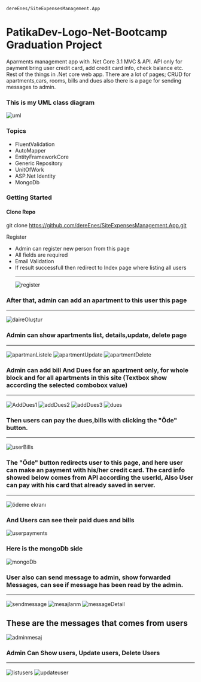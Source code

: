 ```
dereEnes/SiteExpensesManagement.App
```
# PatikaDev-Logo-Net-Bootcamp Graduation Project
Aparments management app with .Net Core 3.1 MVC & API. API only for payment bring user credit card, add credit card info, check balance etc. Rest of the things in .Net core web app. There are a lot of pages; CRUD for apartments,cars, rooms, bills and dues also there is a page for sending messages to admin.

### This is my UML class diagram
![uml](https://user-images.githubusercontent.com/78616137/164682631-64f86b6f-254d-4e90-ab0c-e1f0c65e5b8c.JPG)



### Topics
* FluentValidation
* AutoMapper
* EntityFrameworkCore
* Generic Repository
* UnitOfWork
* ASP.Net Identity
* MongoDb

### Getting Started
#### Clone Repo
git clone https://github.com/dereEnes/SiteExpensesManagement.App.git

Register
* Admin can register new person from this page
* All fields are required
* Email Validation
* If result successfull then redirect to Index page where listing all users <hr/>
![register](https://user-images.githubusercontent.com/78616137/164430655-2da36a91-ac1b-4403-96b8-ede8df80c98b.JPG)

### After that, admin can add an apartment to this user this page <hr/>
![daireOluştur](https://user-images.githubusercontent.com/78616137/164431034-1298b758-099f-4486-8540-a247e9e9c2bc.JPG)
### Admin can show apartments list, details,update, delete page <hr/>
![apartmanListele](https://user-images.githubusercontent.com/78616137/164431736-deda35e4-2985-48aa-879d-ef908cadfe7a.JPG)
![apartmentUpdate](https://user-images.githubusercontent.com/78616137/164431878-308a178c-fc06-4c5c-849b-a754d97d3ddc.JPG)
![apartmentDelete](https://user-images.githubusercontent.com/78616137/164432030-8b7f5210-7494-410d-a101-1e13bccef4c2.JPG)
### Admin can add bill And Dues for an apartment only, for whole block and for all apartments in this site (Textbox show according the selected combobox value)<hr/>
![AddDues1](https://user-images.githubusercontent.com/78616137/164438358-5c5e99e0-5390-4c52-b5cc-1089d4b32de9.JPG)
![addDues2](https://user-images.githubusercontent.com/78616137/164438406-36cd9a7b-7876-4d0d-8c1c-7518cb3accf5.JPG)
![addDues3](https://user-images.githubusercontent.com/78616137/164438443-0f819cc4-20f4-4d01-9d34-4626a3625bd1.JPG)
![dues](https://user-images.githubusercontent.com/78616137/164439485-7c4a48ce-82fa-4acb-ab28-d743958b80ed.JPG)
### Then users can pay the dues,bills with clicking the "Öde" button. <hr/>
![userBills](https://user-images.githubusercontent.com/78616137/164439988-6ae15e12-626c-4b6c-9ee0-583cd57477c5.JPG)

### The "Öde" button redirects user to this page, and here user can make an payment with his/her credit card. The card info showed below comes from API according the userId, Also User can pay with his card that already saved in server. <hr/>
![ödeme ekranı](https://user-images.githubusercontent.com/78616137/164701867-052a588d-1b27-4124-ab64-41841db69ac8.JPG)


### And Users can see their paid dues and bills

![userpayments](https://user-images.githubusercontent.com/78616137/164471994-12bf3255-ba6d-4768-aef1-ffa35d98ea39.JPG)

### Here is the mongoDb side
![mongoDb](https://user-images.githubusercontent.com/78616137/164678859-fb194ab0-bbfd-4f57-a8bb-fb8c18c5e2de.JPG)

### User also can send message to admin, show forwarded Messages, can see if message has been read by the admin.<hr/>
![sendmessage](https://user-images.githubusercontent.com/78616137/164444857-a99fb972-2651-4ff1-ba7c-bca8b1f1599e.JPG)
![mesajlarım](https://user-images.githubusercontent.com/78616137/164684385-64d304d1-de9a-41b1-9ba9-7aa453e5cd8a.JPG)
![messageDetail](https://user-images.githubusercontent.com/78616137/164445253-402c04d6-4d7b-4688-bfe3-beedb9075869.JPG)
## These are the messages that comes from users

![adminmesaj](https://user-images.githubusercontent.com/78616137/164685308-af3e988b-694b-49f6-9a37-c5a36a384afe.JPG)

### Admin Can Show users, Update users, Delete Users <hr/>

![listusers](https://user-images.githubusercontent.com/78616137/164453451-4a2437e6-a2c1-43ec-9a11-6a8d05e3d972.JPG)
![updateuser](https://user-images.githubusercontent.com/78616137/164453491-03736f90-2d34-475f-a807-6d88d6f61bca.JPG)


